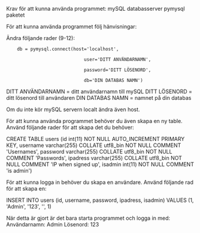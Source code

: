 Krav för att kunna använda programmet:
mySQL databasserver
pymysql paketet




För att kunna använda programmet följ hänvisningar:

Ändra följande rader (9-12):

		db = pymysql.connect(host='localhost',

                                 user='DITT ANVÄNDARNAMN',
								 
                                 password='DITT LÖSENORD',
								 
                                 db='DIN DATABAS NAMN')
								 
								 
DITT ANVÄNDARNAMN = ditt användarnamn till mySQL
DITT LÖSENORD = ditt lösenord till användaren
DIN DATABAS NAMN = namnet på din databas

Om du inte kör mySQL servern localt ändra även host.


För att kunna använda programmet behöver du även skapa en ny table.
Använd följande rader för att skapa det du behöver:


CREATE TABLE users (id int(11) NOT NULL AUTO_INCREMENT PRIMARY KEY, 
username varchar(255) COLLATE utf8_bin NOT NULL COMMENT 'Usernames', 
password varchar(255) COLLATE utf8_bin NOT NULL COMMENT 'Passwords', 
ipadress varchar(255) COLLATE utf8_bin NOT NULL COMMENT 'IP when signed up', 
isadmin int(11) NOT NULL COMMENT 'is admin')


För att kunna logga in behöver du skapa en användare.
Använd följande rad för att skapa en:

INSERT INTO users (id, username, password, ipadress, isadmin) VALUES (1, 'Admin', '123', '', 1)


När detta är gjort är det bara starta programmet och logga in med:
Användarnamn: Admin
Lösenord: 123
